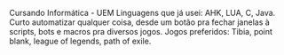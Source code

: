 Cursando Informática - UEM
Linguagens que já usei: AHK, LUA, C, Java.
Curto automatizar qualquer coisa, desde um botão pra fechar janelas à scripts, bots e macros pra diversos jogos.
Jogos preferidos: Tibia, point blank, league of legends, path of exile.
